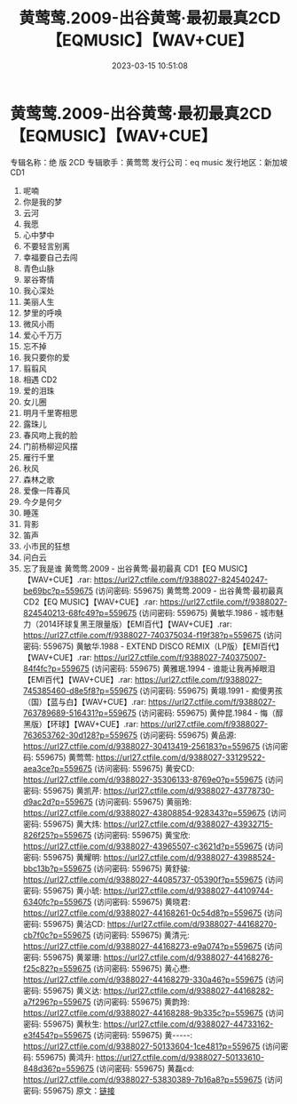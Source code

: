 ﻿---
title: 黄莺莺.2009-出谷黄莺·最初最真2CD【EQMUSIC】【WAV+CUE】
date: 2023-03-15 10:51:08
categories: WAV车载音乐、镜像
tags: 华语中文
---
# 黄莺莺.2009-出谷黄莺·最初最真2CD【EQMUSIC】【WAV+CUE】

专辑名称：绝 版 2CD
专辑歌手：黄莺莺
发行公司：eq music
发行地区：新加坡
CD1
01. 呢喃
02. 你是我的梦
03. 云河
04. 我愿
05. 心中梦中
06. 不要轻言别离
07. 幸福要自己去闯
08. 青色山脉
09. 翠谷寄情
10. 我心深处
11. 美丽人生
12. 梦里的呼唤
13. 微风小雨
14. 爱心千万万
15. 忘不掉
16. 我只要你的爱
17. 翦翦风
18. 相遇
CD2
01. 爱的泪珠
02. 女儿圈
03. 明月千里寄相思
04. 露珠儿
05. 春风吻上我的脸
06. 门前杨柳迎风摆
07. 雁行千里
08. 秋风
09. 森林之歌
10. 爱像一阵春风
11. 今夕是何夕
12. 睡莲
13. 背影
14. 笛声
15. 小市民的狂想
16. 问白云
17. 忘了我是谁
黄莺莺.2009 - 出谷黄莺·最初最真 CD1【EQ MUSIC】【WAV+CUE】.rar: https://url27.ctfile.com/f/9388027-824540247-be69bc?p=559675
(访问密码: 559675)
黄莺莺.2009 - 出谷黄莺·最初最真 CD2【EQ MUSIC】【WAV+CUE】.rar: https://url27.ctfile.com/f/9388027-824540213-68fc49?p=559675
(访问密码: 559675)
黄敏华.1986 - 城市魅力（2014环球复黑王限量版）【EMI百代】【WAV+CUE】.rar: https://url27.ctfile.com/f/9388027-740375034-f19f38?p=559675
(访问密码: 559675)
黄敏华.1988 - EXTEND DISCO REMIX（LP版）【EMI百代】【WAV+CUE】.rar: https://url27.ctfile.com/f/9388027-740375007-84f4fc?p=559675
(访问密码: 559675)
黄雅珉.1994 - 谁能让我再掉眼泪【EMI百代】【WAV+CUE】.rar: https://url27.ctfile.com/f/9388027-745385460-d8e5f8?p=559675
(访问密码: 559675)
黄翊.1991 - 痴傻男孩（国）【蓝与白】【WAV+CUE】.rar: https://url27.ctfile.com/f/9388027-763789689-516431?p=559675
(访问密码: 559675)
黄仲昆.1984 - 悔（醇黑版）【环球】【WAV+CUE】.rar: https://url27.ctfile.com/f/9388027-763653762-30d128?p=559675
(访问密码: 559675)
黄品源: https://url27.ctfile.com/d/9388027-30413419-256183?p=559675
(访问密码: 559675)
黄莺莺: https://url27.ctfile.com/d/9388027-33129522-aea3ce?p=559675
(访问密码: 559675)
黄安CD: https://url27.ctfile.com/d/9388027-35306133-8769e0?p=559675
(访问密码: 559675)
黄凯芹: https://url27.ctfile.com/d/9388027-43778730-d9ac2d?p=559675
(访问密码: 559675)
黄丽玲: https://url27.ctfile.com/d/9388027-43808854-928343?p=559675
(访问密码: 559675)
黄大炜: https://url27.ctfile.com/d/9388027-43932715-826f25?p=559675
(访问密码: 559675)
黄宝欣: https://url27.ctfile.com/d/9388027-43965507-c3621d?p=559675
(访问密码: 559675)
黄耀明: https://url27.ctfile.com/d/9388027-43988524-bbc13b?p=559675
(访问密码: 559675)
黄舒骏: https://url27.ctfile.com/d/9388027-44085737-05390f?p=559675
(访问密码: 559675)
黄小琥: https://url27.ctfile.com/d/9388027-44109744-6340fc?p=559675
(访问密码: 559675)
黄晓君: https://url27.ctfile.com/d/9388027-44168261-0c54d8?p=559675
(访问密码: 559675)
黄沾CD: https://url27.ctfile.com/d/9388027-44168270-cb7f0c?p=559675
(访问密码: 559675)
黄清元: https://url27.ctfile.com/d/9388027-44168273-e9a074?p=559675
(访问密码: 559675)
黄翠珊: https://url27.ctfile.com/d/9388027-44168276-f25c82?p=559675
(访问密码: 559675)
黄心懋: https://url27.ctfile.com/d/9388027-44168279-330a46?p=559675
(访问密码: 559675)
黄义达: https://url27.ctfile.com/d/9388027-44168282-a7f296?p=559675
(访问密码: 559675)
黄韵玲: https://url27.ctfile.com/d/9388027-44168288-9b335c?p=559675
(访问密码: 559675)
黄秋生: https://url27.ctfile.com/d/9388027-44733162-e3f454?p=559675
(访问密码: 559675)
黄-----: https://url27.ctfile.com/d/9388027-50133604-1ce481?p=559675
(访问密码: 559675)
黄鸿升: https://url27.ctfile.com/d/9388027-50133610-848d36?p=559675
(访问密码: 559675)
黄磊cd: https://url27.ctfile.com/d/9388027-53830389-7b16a8?p=559675
(访问密码: 559675)
原文：[链接](https://blog.sina.com.cn/s/blog_1647c7e76010310zw.html)